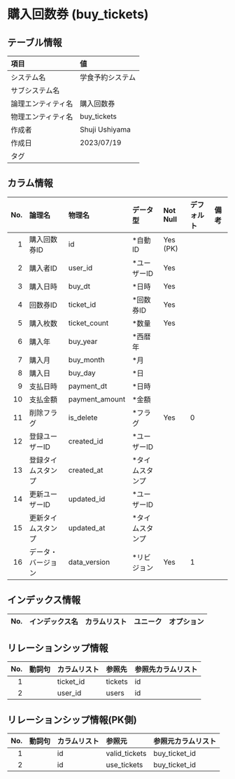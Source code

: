 # 購入回数券 (buy_tickets)

## テーブル情報

| 項目                           | 値                                                                                                   |
|:-------------------------------|:-----------------------------------------------------------------------------------------------------|
| システム名                     | 学食予約システム                                                                                     |
| サブシステム名                 |                                                                                                      |
| 論理エンティティ名             | 購入回数券                                                                                           |
| 物理エンティティ名             | buy_tickets                                                                                          |
| 作成者                         | Shuji Ushiyama                                                                                       |
| 作成日                         | 2023/07/19                                                                                           |
| タグ                           |                                                                                                      |



## カラム情報

| No. | 論理名                         | 物理名                         | データ型                       | Not Null | デフォルト           | 備考                           |
|----:|:-------------------------------|:-------------------------------|:-------------------------------|:---------|:---------------------|:-------------------------------|
|   1 | 購入回数券ID                   | id                             | *自動ID                        | Yes (PK) |                      |                                |
|   2 | 購入者ID                       | user_id                        | *ユーザーID                    | Yes      |                      |                                |
|   3 | 購入日時                       | buy_dt                         | *日時                          | Yes      |                      |                                |
|   4 | 回数券ID                       | ticket_id                      | *回数券ID                      | Yes      |                      |                                |
|   5 | 購入枚数                       | ticket_count                   | *数量                          | Yes      |                      |                                |
|   6 | 購入年                         | buy_year                       | *西暦年                        |          |                      |                                |
|   7 | 購入月                         | buy_month                      | *月                            |          |                      |                                |
|   8 | 購入日                         | buy_day                        | *日                            |          |                      |                                |
|   9 | 支払日時                       | payment_dt                     | *日時                          |          |                      |                                |
|  10 | 支払金額                       | payment_amount                 | *金額                          |          |                      |                                |
|  11 | 削除フラグ                     | is_delete                      | *フラグ                        | Yes      | 0                    |                                |
|  12 | 登録ユーザーID                 | created_id                     | *ユーザーID                    |          |                      |                                |
|  13 | 登録タイムスタンプ             | created_at                     | *タイムスタンプ                |          |                      |                                |
|  14 | 更新ユーザーID                 | updated_id                     | *ユーザーID                    |          |                      |                                |
|  15 | 更新タイムスタンプ             | updated_at                     | *タイムスタンプ                |          |                      |                                |
|  16 | データ・バージョン             | data_version                   | *リビジョン                    | Yes      | 1                    |                                |



## インデックス情報

| No. | インデックス名                 | カラムリスト                             | ユニーク   | オプション                     | 
|----:|:-------------------------------|:-----------------------------------------|:-----------|:-------------------------------|



## リレーションシップ情報

| No. | 動詞句                         | カラムリスト                             | 参照先                         | 参照先カラムリスト                       |
|----:|:-------------------------------|:-----------------------------------------|:-------------------------------|:-----------------------------------------|
|   1 |                                | ticket_id                                | tickets                        | id                                       |
|   2 |                                | user_id                                  | users                          | id                                       |



## リレーションシップ情報(PK側)

| No. | 動詞句                         | カラムリスト                             | 参照元                         | 参照元カラムリスト                       |
|----:|:-------------------------------|:-----------------------------------------|:-------------------------------|:-----------------------------------------|
|   1 |                                | id                                       | valid_tickets                  | buy_ticket_id                            |
|   2 |                                | id                                       | use_tickets                    | buy_ticket_id                            |


